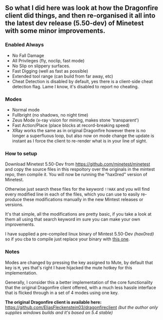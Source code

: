 ## So what I did here was look at how the Dragonfire client did things, and then re-organised it all into the latest dev release (5.50-dev) of Minetest with some minor improvements.

### Enabled Always
- No Fall Damage
- All Privileges (fly, noclip, fast mode)
- No Slip on slippery surfaces.
- Fast Digging (well as fast as possible)
- Extended tool range (can build from far away, etc)
- Cheat Detection is disabled by default, yes there is a client-side cheat detection flag. Lame I know, it's disabled to report no cheating.

### Modes
- Normal mode
- Fullbright (no shadows, no night time)
- Zeus Mode (x-ray vision for mining, makes stone 'transparent')
- Fast Action/Place (place blocks at record-breaking speed)
- XRay works the same as in original Dragonfire however there is no longer a superfluous loop, but also now on mode change the update is instant as I force the client to re-render what is in your line of sight.

### How to setup

Download Minetest 5.50-Dev from https://github.com/minetest/minetest and copy the source files in this respoitory over the originals in the mintest repo, then compile it. You will now be running the "hax0red" version of Minetest.

Otherwise just search these files for the keyword `!!HAX` and you will find every modified line in each of the files, which you can use to easily re-produce these modifications manually in the new Mintest releases or versions.

It's that simple, all the modifications are pretty basic, if you take a look at them all using that search keyword im sure you can make your own improvements.

I have supplied a pre-compiled linux binary of Mintest 5.50-Dev _(hax0red)_ so if you cba to compile just replace your binary with [this one](https://github.com/DragonfireLinux/DragonfireLinux/raw/main/minetest).

### Notes

Modes are changed by pressing the key assigned to Mute, by default that key is `M`, yes that's right I have hijacked the mute hotkey for this implementation.

Generally, I consider this a better implementation of the core functionality that the original Dragonfire client offered, with a much less hassle interface that is flicked through in a set of 4 modes using one key.

**The original Dragonfire client is available here:**
https://github.com/EliasFleckenstein03/dragonfireclient
_(but the author only supplies windows builds and it's based on 5.4 stable)_
